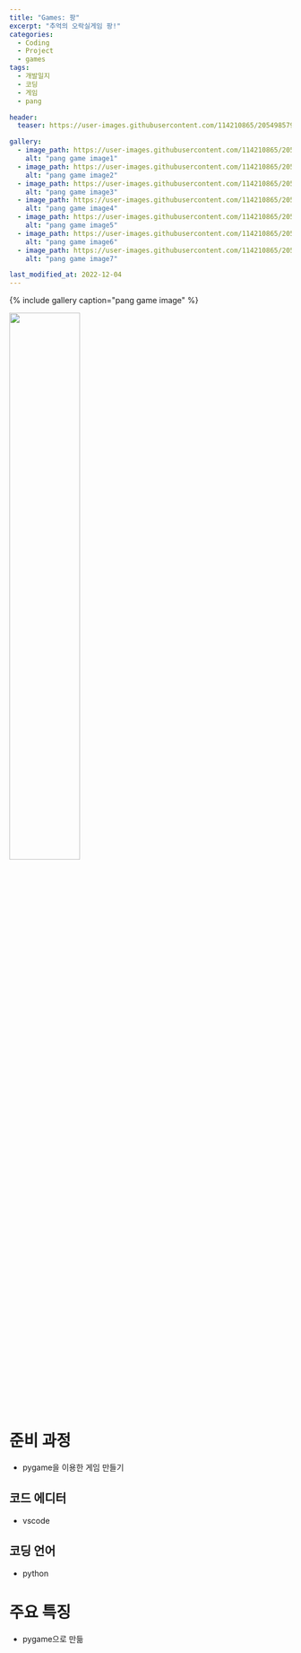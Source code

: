```yaml
---
title: "Games: 팡"
excerpt: "추억의 오락실게임 팡!"
categories:
  - Coding
  - Project
  - games
tags:
  - 개발일지
  - 코딩
  - 게임
  - pang

header:
  teaser: https://user-images.githubusercontent.com/114210865/205498579-31aa9d8f-0ca1-40bf-9c52-8b29d9351b53.png

gallery:
  - image_path: https://user-images.githubusercontent.com/114210865/205498579-31aa9d8f-0ca1-40bf-9c52-8b29d9351b53.png
    alt: "pang game image1"
  - image_path: https://user-images.githubusercontent.com/114210865/205498580-4fc9bdff-2a36-4d9c-9623-3dc1dc3b2ac3.png
    alt: "pang game image2"
  - image_path: https://user-images.githubusercontent.com/114210865/205498583-e082ceb0-946d-420f-9604-6d43c1b0013c.png
    alt: "pang game image3"
  - image_path: https://user-images.githubusercontent.com/114210865/205498587-4779f33a-b1e8-4c7d-935b-2ec9dc7565a9.png
    alt: "pang game image4"
  - image_path: https://user-images.githubusercontent.com/114210865/205498591-5ecab88e-b20f-45db-bb03-4fa7ece201e0.png
    alt: "pang game image5"
  - image_path: https://user-images.githubusercontent.com/114210865/205498592-21459aea-cdfe-46dc-8830-8e7bffed177d.png
    alt: "pang game image6"
  - image_path: https://user-images.githubusercontent.com/114210865/205498596-8802a53b-3b04-43ce-a824-638b339f6a91.png
    alt: "pang game image7"

last_modified_at: 2022-12-04
---
```



{% include gallery caption="pang game image" %}


<img width="50%" src="https://user-images.githubusercontent.com/114210865/205498566-2302a7ee-eb5b-43c6-8923-794ab0110ca1.gif"/>

# 준비 과정
- pygame을 이용한 게임 만들기

## 코드 에디터
- vscode

## 코딩 언어
- python

# 주요 특징
- pygame으로 만듦
